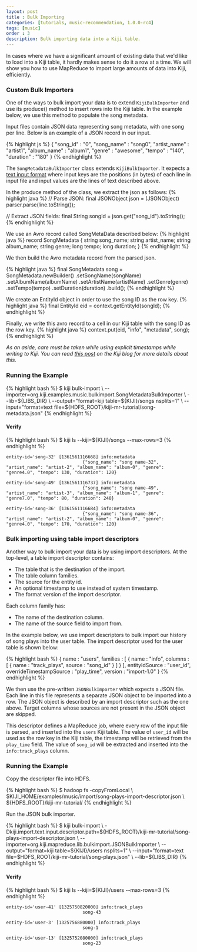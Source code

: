 ```yaml
---
layout: post
title : Bulk Importing
categories: [tutorials, music-recommendation, 1.0.0-rc4]
tags: [music]
order : 3
description: Bulk importing data into a Kiji table.
---
```


In cases where we have a significant amount of existing data that we'd like to load into a Kiji
table, it hardly makes sense to do it a row at a time. We will show you how to use MapReduce to import
large amounts of data into Kiji, efficiently.

### Custom Bulk Importers

One of the ways to bulk import your data is to extend `KijiBulkImporter` and use its produce() method
to insert rows into the Kiji table. In the example below, we use this method to populate the song
metadata.

Input files contain JSON data representing song metadata, with one song per line. Below is an
example of a JSON record in our input.

{% highlight js %}
{
    "song_id" : "0",
    "song_name" : "song0",
    "artist_name" : "artist1",
    "album_name" : "album1",
    "genre" : "awesome",
    "tempo" : "140",
    "duration" : "180"
}
{% endhighlight %}

The `SongMetadataBulkImporter` class extends `KijiBulkImporter`. It expects a
[text input format]({{site.userguide_mapreduce_rc4}}/command-line-tools/#input) where
input keys are the positions (in bytes) of each line in input file and input values are the lines
of text described above.

In the produce method of the class, we extract the json as follows:
{% highlight java %}
// Parse JSON:
final JSONObject json = (JSONObject) parser.parse(line.toString());

// Extract JSON fields:
final String songId = json.get("song_id").toString();
{% endhighlight %}

We use an Avro record called SongMetaData described below:
{% highlight java %}
record SongMetadata {
    string song_name;
    string artist_name;
    string album_name;
    string genre;
    long tempo;
    long duration;
    }
{% endhighlight %}

We then build the Avro metadata record from the parsed json.

{% highlight java %}
final SongMetadata song = SongMetadata.newBuilder()
      .setSongName(songName)
      .setAlbumName(albumName)
      .setArtistName(artistName)
      .setGenre(genre)
      .setTempo(tempo)
      .setDuration(duration)
      .build();
{% endhighlight %}

We create an EntityId object in order to use the song ID as the row key.
{% highlight java %}
final EntityId eid = context.getEntityId(songId);
{% endhighlight %}

Finally, we write this avro record to a cell in our Kiji table with the song ID as the row key.
{% highlight java %}
context.put(eid, "info", "metadata", song);
{% endhighlight %}

*As an aside, care must be taken while using explicit timestamps while writing to Kiji. You can read 
[this post](http://www.kiji.org/2013/02/13/common-pitfalls-of-timestamps-in-hbase/) on the Kiji blog
for more details about this.*

### Running the Example

<div class="userinput">
{% highlight bash %}
$ kiji bulk-import \
    --importer=org.kiji.examples.music.bulkimport.SongMetadataBulkImporter \
    --lib=${LIBS_DIR} \
    --output="format=kiji table=${KIJI}/songs nsplits=1" \
    --input="format=text file=${HDFS_ROOT}/kiji-mr-tutorial/song-metadata.json"
{% endhighlight %}
</div>

#### Verify
<div class="userinput">
{% highlight bash %}
$ kiji ls --kiji=${KIJI}/songs --max-rows=3
{% endhighlight %}
</div>

    entity-id='song-32' [1361561116668] info:metadata
                                 {"song_name": "song name-32", "artist_name": "artist-2", "album_name": "album-0", "genre": "genre4.0", "tempo": 130, "duration": 120}

    entity-id='song-49' [1361561116737] info:metadata
                                 {"song_name": "song name-49", "artist_name": "artist-3", "album_name": "album-1", "genre": "genre7.0", "tempo": 80, "duration": 240}

    entity-id='song-36' [1361561116684] info:metadata
                                 {"song_name": "song name-36", "artist_name": "artist-2", "album_name": "album-0", "genre": "genre4.0", "tempo": 170, "duration": 120}

### Bulk importing using table import descriptors

Another way to bulk import your data is by using import descriptors.
At the top-level, a table import descriptor contains:

 *   The table that is the destination of the import.
 *   The table column families.
 *   The source for the entity id.
 *   An optional timestamp to use instead of system timestamp.
 *   The format version of the import descriptor.

Each column family has:

 *   The name of the destination column.
 *   The name of the source field to import from.

In the example below, we use import descriptors to bulk import our history of song plays into the
user table. The import descriptor used for the user table is shown below:

{% highlight bash %}
{
  name : "users",
  families : [ {
    name : "info",
    columns : [ {
      name : "track_plays",
      source : "song_id"
    } ]
  } ],
  entityIdSource : "user_id",
  overrideTimestampSource : "play_time",
  version : "import-1.0"
}
{% endhighlight %}

We then use the pre-written `JSONBulkImporter` which expects a JSON file. Each line in this file
represents a separate JSON object to be imported into a row. The JSON object is described by an
import descriptor such as the one above. Target columns whose sources are not present in the JSON
object are skipped.

This descriptor defines a MapReduce job, where every row of the input file is parsed,
and inserted into the `users` Kiji table. The value of `user_id` will
be used as the row key in the Kiji table, the timestamp will be retrieved from the `play_time`
field. The value of `song_id` will be extracted and inserted into the `info:track_plays` column.

### Running the Example

Copy the descriptor file into HDFS.

<div class="userinput">
{% highlight bash %}
$ hadoop fs -copyFromLocal \
    $KIJI_HOME/examples/music/import/song-plays-import-descriptor.json \
    ${HDFS_ROOT}/kiji-mr-tutorial/
{% endhighlight %}
</div>

Run the JSON bulk importer.

<div class="userinput">
{% highlight bash %}
$ kiji bulk-import \
    -Dkiji.import.text.input.descriptor.path=${HDFS_ROOT}/kiji-mr-tutorial/song-plays-import-descriptor.json \
    --importer=org.kiji.mapreduce.lib.bulkimport.JSONBulkImporter \
    --output="format=kiji table=${KIJI}/users nsplits=1" \
    --input="format=text file=$HDFS_ROOT/kiji-mr-tutorial/song-plays.json" \
    --lib=${LIBS_DIR}
{% endhighlight %}
</div>

#### Verify
<div class="userinput">
{% highlight bash %}
$ kiji ls --kiji=${KIJI}/users --max-rows=3
{% endhighlight %}
</div>

    entity-id='user-41' [1325750820000] info:track_plays
                                 song-43

    entity-id='user-3' [1325756880000] info:track_plays
                                 song-1

    entity-id='user-13' [1325752080000] info:track_plays
                                 song-23

